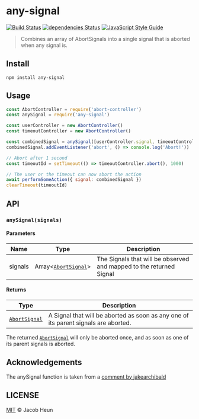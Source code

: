 # any-signal

[![Build Status](https://travis-ci.org/jacobheun/any-signal.svg?branch=master)](https://travis-ci.org/jacobheun/any-signal) [![dependencies Status](https://david-dm.org/jacobheun/any-signal/status.svg)](https://david-dm.org/jacobheun/any-signal) [![JavaScript Style Guide](https://img.shields.io/badge/code_style-standard-brightgreen.svg)](https://standardjs.com)

> Combines an array of AbortSignals into a single signal that is aborted when any signal is.

## Install

```
npm install any-signal
```

## Usage

```js
const AbortController = require('abort-controller')
const anySignal = require('any-signal')

const userController = new AbortController()
const timeoutController = new AbortController()

const combinedSignal = anySignal([userController.signal, timeoutController.signal])
combinedSignal.addEventListener('abort', () => console.log('Abort!'))

// Abort after 1 second
const timeoutId = setTimeout(() => timeoutController.abort(), 1000)

// The user or the timeout can now abort the action
await performSomeAction({ signal: combinedSignal })
clearTimeout(timeoutId)
```

## API

### `anySignal(signals)`

#### Parameters

| Name | Type | Description |
|------|------|-------------|
| signals | Array<[`AbortSignal`](https://developer.mozilla.org/en-US/docs/Web/API/AbortSignal)> | The Signals that will be observed and mapped to the returned Signal |

#### Returns

| Type | Description |
|------|-------------|
| [`AbortSignal`](https://developer.mozilla.org/en-US/docs/Web/API/AbortSignal) | A Signal that will be aborted as soon as any one of its parent signals are aborted. |

The returned [`AbortSignal`](https://developer.mozilla.org/en-US/docs/Web/API/AbortSignal) will only be aborted once, and as soon as one of its parent signals is aborted.

## Acknowledgements

The anySignal function is taken from a [comment by jakearchibald](https://github.com/whatwg/fetch/issues/905#issuecomment-491970649)

## LICENSE

[MIT](LICENSE) © Jacob Heun
